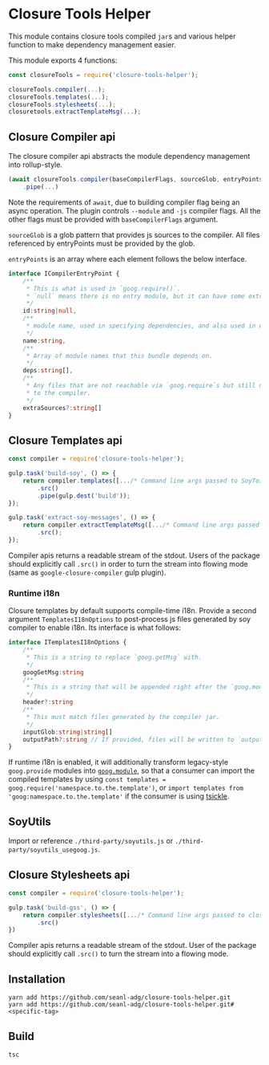 # Closure Tools Helper

This module contains closure tools compiled `jar`s and various helper function to make dependency management easier.

This module exports 4 functions:
```js
const closureTools = require('closure-tools-helper');

closureTools.compiler(...);
closureTools.templates(...);
closureTools.stylesheets(...);
closuretools.extractTemplateMsg(...);
```

## Closure Compiler api

The closure compiler api abstracts the module dependency management into rollup-style.

```js
(await closureTools.compiler(baseCompilerFlags, sourceGlob, entryPoints)).src()
    .pipe(...)
```
Note the requirements of `await`, due to building compiler flag being an async operation.
The plugin controls `--module` and `-js` compiler flags. All the other flags must be provided with `baseCompilerFlags` argument.

`sourceGlob` is a glob pattern that provides js sources to the compiler. All files referenced by entryPoints must be provided by the glob.

`entryPoints` is an array where each element follows the below interface.
```ts
interface ICompilerEntryPoint {
    /**
     * This is what is used in `goog.require()`.
     * `null` means there is no entry module, but it can have some extraSources.
     */
    id:string|null,
    /**
     * module name, used in specifying dependencies, and also used in output file name.
     */
    name:string,
    /**
     * Array of module names that this bundle depends on.
     */
    deps:string[],
    /**
     * Any files that are not reachable via `goog.require`s but still need to be provided
     * to the compiler.
     */
    extraSources?:string[]
}
```


## Closure Templates api

```js
const compiler = require('closure-tools-helper');

gulp.task('build-soy', () => {
    return compiler.templates([.../* Command line args passed to SoyToJsSrcCompiler.jar */])
        .src()
        .pipe(gulp.dest('build'));
});

gulp.task('extract-soy-messages', () => {
    return compiler.extractTemplateMsg([.../* Command line args passed to SoyMsgExtractor.jar */])
        .src();
});
```

Compiler apis returns a readable stream of the stdout. Users of the package should explicitly call `.src()` in order to turn the stream into flowing mode (same as `google-closure-compiler` gulp plugin).

### Runtime i18n

Closure templates by default supports compile-time i18n. Provide a second argument `TemplatesI18nOptions` to post-process js files generated by soy compiler to enable i18n. Its interface is what follows:
```ts
interface ITemplatesI18nOptions {
    /**
     * This is a string to replace `goog.getMsg` with.
     */
    googGetMsg:string
    /**
     * This is a string that will be appended right after the `goog.module(..)` expression.
     */
    header?:string
    /**
     * This must match files generated by the compiler jar.
     */
    inputGlob:string|string[]
    outputPath?:string // If provided, files will be written to `outputPath/fileName`.
}
```

If runtime i18n is enabled, it will additionally transform legacy-style `goog.provide` modules into [`goog.module`](https://github.com/google/closure-library/wiki/goog.module:-an-ES6-module-like-alternative-to-goog.provide), so that a consumer can import the compiled templates by using `const templates = goog.require('namespace.to.the.template')`, or `import templates from 'goog:namespace.to.the.template'` if the consumer is using [tsickle](https://github.com/angular/tsickle).

## SoyUtils

Import or reference `./third-party/soyutils.js` or `./third-party/soyutils_usegoog.js`.

## Closure Stylesheets api

```js
const compiler = require('closure-tools-helper');

gulp.task('build-gss', () => {
    return compiler.stylesheets([.../* Command line args passed to closure-stylesheets.jar */])
        .src()
})
```

Compiler apis returns a readable stream of the stdout. User of the package should explicitly call `.src()` to turn the stream into a flowing mode.

## Installation

```
yarn add https://github.com/seanl-adg/closure-tools-helper.git
yarn add https://github.com/seanl-adg/closure-tools-helper.git#<specific-tag>
```

## Build
```
tsc
```